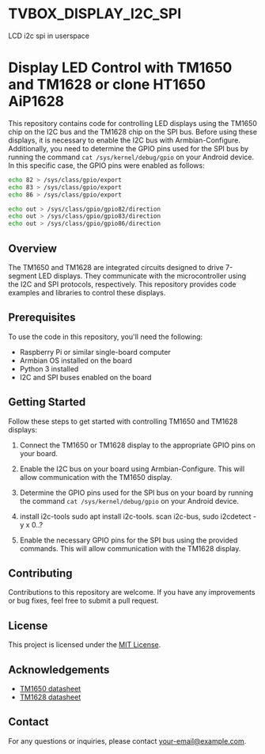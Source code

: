 # TVBOX_DISPLAY_I2C_SPI
LCD i2c spi in userspace

# Display LED Control with TM1650 and TM1628 or clone HT1650 AiP1628 

This repository contains code for controlling LED displays using the TM1650 chip on the I2C bus and the TM1628 chip on the SPI bus. Before using these displays, it is necessary to enable the I2C bus with Armbian-Configure. Additionally, you need to determine the GPIO pins used for the SPI bus by running the command `cat /sys/kernel/debug/gpio` on your Android device. In this specific case, the GPIO pins were enabled as follows:

```bash
echo 82 > /sys/class/gpio/export
echo 83 > /sys/class/gpio/export
echo 86 > /sys/class/gpio/export

echo out > /sys/class/gpio/gpio82/direction
echo out > /sys/class/gpio/gpio83/direction
echo out > /sys/class/gpio/gpio86/direction
```

## Overview

The TM1650 and TM1628 are integrated circuits designed to drive 7-segment LED displays. They communicate with the microcontroller using the I2C and SPI protocols, respectively. This repository provides code examples and libraries to control these displays.

## Prerequisites

To use the code in this repository, you'll need the following:

- Raspberry Pi or similar single-board computer
- Armbian OS installed on the board
- Python 3 installed
- I2C and SPI buses enabled on the board

## Getting Started

Follow these steps to get started with controlling TM1650 and TM1628 displays:

1. Connect the TM1650 or TM1628 display to the appropriate GPIO pins on your board.

2. Enable the I2C bus on your board using Armbian-Configure. This will allow communication with the TM1650 display.

3. Determine the GPIO pins used for the SPI bus on your board by running the command `cat /sys/kernel/debug/gpio` on your Android device.

4. install i2c-tools sudo apt install i2c-tools. scan i2c-bus,  sudo i2cdetect -y x 0..?

5. Enable the necessary GPIO pins for the SPI bus using the provided commands. This will allow communication with the TM1628 display.

## Contributing

Contributions to this repository are welcome. If you have any improvements or bug fixes, feel free to submit a pull request.

## License

This project is licensed under the [MIT License](LICENSE).

## Acknowledgements

- [TM1650 datasheet](https://example.com/tm1650-datasheet)
- [TM1628 datasheet](https://example.com/tm1628-datasheet)

## Contact

For any questions or inquiries, please contact [your-email@example.com](mailto:your-email@example.com).
